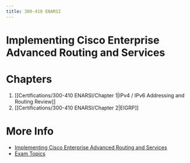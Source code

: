 ```yaml
---
title: 300-410 ENARSI
---
```


# Implementing Cisco Enterprise Advanced Routing and Services

# Chapters
1. [[Certifications/300-410 ENARSI/Chapter 1|IPv4 / IPv6 Addressing and Routing Review]]
2. [[Certifications/300-410 ENARSI/Chapter 2|EIGRP]]

# More Info
- [Implementing Cisco Enterprise Advanced Routing and Services](https://www.cisco.com/site/us/en/learn/training-certifications/exams/enarsi.html)
- [Exam Topics](https://learningnetwork.cisco.com/s/enarsi-exam-topics)